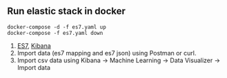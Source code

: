 ## Run elastic stack in docker
```shell script
docker-compose -d -f es7.yaml up
docker-compose -f es7.yaml down
```
1. [ES7](http://localhost:9200),  [Kibana](localhost:5601)
2. Import data (es7 mapping and es7 json) using Postman or curl.
3. Import csv data using Kibana -> Machine Learning -> Data Visualizer -> Import data

